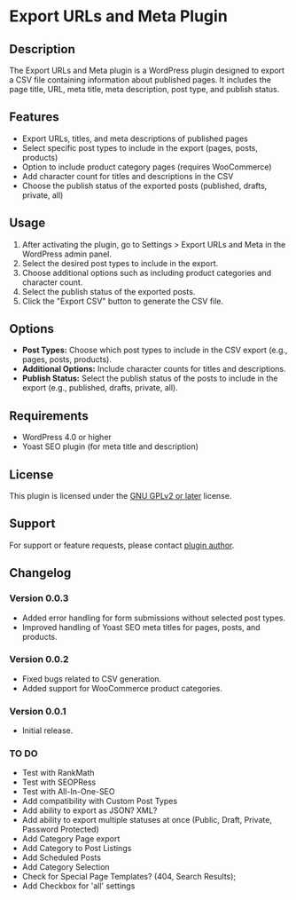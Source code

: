 # Export URLs and Meta Plugin

## Description

The Export URLs and Meta plugin is a WordPress plugin designed to export a CSV file containing information about published pages. It includes the page title, URL, meta title, meta description, post type, and publish status.

## Features

- Export URLs, titles, and meta descriptions of published pages
- Select specific post types to include in the export (pages, posts, products)
- Option to include product category pages (requires WooCommerce)
- Add character count for titles and descriptions in the CSV
- Choose the publish status of the exported posts (published, drafts, private, all)

## Usage

1. After activating the plugin, go to Settings > Export URLs and Meta in the WordPress admin panel.
2. Select the desired post types to include in the export.
3. Choose additional options such as including product categories and character count.
4. Select the publish status of the exported posts.
5. Click the "Export CSV" button to generate the CSV file.

## Options

- **Post Types:** Choose which post types to include in the CSV export (e.g., pages, posts, products).
- **Additional Options:** Include character counts for titles and descriptions.
- **Publish Status:** Select the publish status of the posts to include in the export (e.g., published, drafts, private, all).

## Requirements

- WordPress 4.0 or higher
- Yoast SEO plugin (for meta title and description)

## License

This plugin is licensed under the [GNU GPLv2 or later](https://www.gnu.org/licenses/gpl-2.0.html) license.

## Support

For support or feature requests, please contact [plugin author](mailto:devjusty@gmail.com).

## Changelog

### Version 0.0.3

- Added error handling for form submissions without selected post types.
- Improved handling of Yoast SEO meta titles for pages, posts, and products.

### Version 0.0.2

- Fixed bugs related to CSV generation.
- Added support for WooCommerce product categories.

### Version 0.0.1

- Initial release.

### TO DO

- Test with RankMath
- Test with SEOPRess
- Test with All-In-One-SEO
- Add compatibility with Custom Post Types
- Add ability to export as JSON? XML?
- Add ability to export multiple statuses at once (Public, Draft, Private, Password Protected)
- Add Category Page export
- Add Category to Post Listings
- Add Scheduled Posts
- Add Category Selection
- Check for Special Page Templates? (404, Search Results);
- Add Checkbox for 'all' settings
